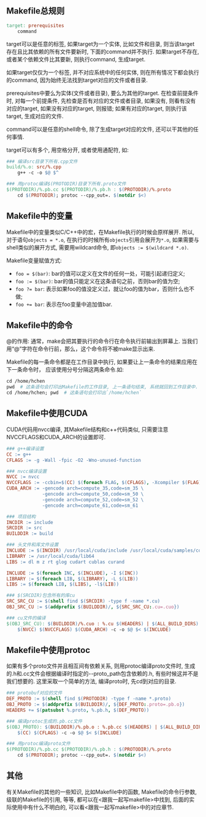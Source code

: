 ## Makefile总规则

```Makefile
target: prerequisites
    command
```

target可以是任意的标签, 如果target为一个实体, 比如文件和目录,
则当该target存在且比其依赖的所有文件要新时, 下面的command并不执行.
如果target不存在, 或者某个依赖文件比其要新, 则执行command, 生成target.

如果target仅仅为一个标签, 并不对应系统中的任何实体, 则在所有情况下都会执行的command,
因为始终无法找到target对应的文件或者目录.

prerequisites中要么为实体(文件或者目录), 要么为其他的target. 在检查前提条件时,
对每一个前提条件, 先检查是否有对应的文件或者目录, 如果没有, 则看有没有对应的target,
如果没有对应的target, 则报错; 如果有对应的target, 则执行该target, 生成对应的文件.

command可以是任意的shell命令, 除了生成target对应的文件, 还可以干其他的任何事情.

target可以有多个, 用空格分开, 或者使用通配符, 如:
```Makefile
### 编译src目录下所有.cpp文件
build/%.o: src/%.cpp
    g++ -c -o $@ $^

### 用protoc编译$(PROTODIR)目录下所有.proto文件
$(PROTODIR)/%.pb.cc $(PROTODIR)/%.pb.h : $(PROTODIR)/%.proto
    cd $(PROTODIR); protoc --cpp_out=. $(notdir $<)
```


## Makefile中的变量

Makefile中的变量类似C/C++中的宏，在Makefile执行的时候会原样展开.
所以, 对于语句`objects = *.o`, 在执行的时候所有`objects`引用会展开为`*.o`,
如果需要与shell类似的展开方式, 需要用wildcard命令, 即`objects := $(wildcard *.o)`.

Makefile变量赋值方式:
* `foo = $(bar)`: bar的值可以定义在文件的任何一处，可能引起递归定义;
* `foo := $(bar)`: bar的值只能定义在这条语句之前，否则bar的值为空;
* `foo ?= bar`: 表示如果foo的值没定义过，就让foo的值为bar，否则什么也不做;
* `foo += bar`: 表示在foo变量中追加值bar.


## Makefile中的命令

@的作用: 通常，make会把其要执行的命令行在命令执行前输出到屏幕上.
当我们用“@”字符在命令行前，那么，这个命令将不被make显示出来.

Makefile的每一条命令都是在工作目录中执行, 如果要让上一条命令的结果应用在下一条命令时，
应该使用分号分隔这两条命令.如:
```Makefile
cd /home/hchen
pwd  # 这条语句会打印出Makefile的工作目录, 上一条语句结束, 系统就回到工作目录中.
cd /home/hchen; pwd  # 这条语句会打印出`/home/hchen`
```

## Makefile中使用CUDA

CUDA代码用nvcc编译, 其Makefile结构和c++代码类似, 只需要注意NVCCFLAGS和CUDA_ARCH的设置即可.

```Makefile
### g++编译设置
CC := g++
CFLAGS := -g -Wall -fpic -O2 -Wno-unused-function

### nvcc编译设置
NVCC := nvcc
NVCCFLAGS := -ccbin=$(CC) $(foreach FLAG, $(CFLAGS), -Xcompiler $(FLAG))
CUDA_ARCH := -gencode arch=compute_35,code=sm_35 \
             -gencode arch=compute_50,code=sm_50 \
             -gencode arch=compute_52,code=sm_52 \
             -gencode arch=compute_61,code=sm_61

### 项目结构
INCDIR := include
SRCDIR := src
BUILDDIR := build

### 头文件和库文件设置
INCLUDE := $(INCDIR) /usr/local/cuda/include /usr/local/cuda/samples/common/inc
LIBRARY := /usr/local/cuda/lib64
LIBS := dl m z rt glog cudart cublas curand

INCLUDE := $(foreach INC, $(INCLUDE), -I $(INC))
LIBRARY := $(foreach LIB, $(LIBRARY), -L $(LIB))
LIBS := $(foreach LIB, $(LIBS), -l$(LIB))

### $(SRCDIR)包含所有的库cu
SRC_SRC_CU := $(shell find $(SRCDIR) -type f -name *.cu)
OBJ_SRC_CU := $(addprefix $(BUILDDIR)/, ${SRC_SRC_CU:.cu=.cuo})

### cu文件的编译
$(OBJ_SRC_CU): $(BUILDDIR)/%.cuo : %.cu $(HEADERS) | $(ALL_BUILD_DIRS)
    $(NVCC) $(NVCCFLAGS) $(CUDA_ARCH) -c -o $@ $< $(INCLUDE)
```

## Makefile中使用protoc

如果有多个proto文件并且相互间有依赖关系, 则用protoc编译proto文件时,
生成的.h和.cc文件会根据编译时指定的--proto_path包含依赖的.h,
有些时候这并不是我们想要的. 这里采取一个简单的方法, 编译proto时, 先cd到对应的目录.

```Makefile
### protobuf对应的文件
DEF_PROTO := $(shell find $(PROTODIR) -type f -name *.proto)
OBJ_PROTO := $(addprefix $(BUILDDIR)/, ${DEF_PROTO:.proto=.pb.o})
HEADERS += $(patsubst %.proto, %.pb.h, $(DEF_PROTO))

### 编译protoc生成的.pb.cc文件
$(OBJ_PROTO): $(BUILDDIR)/%.pb.o : %.pb.cc $(HEADERS) | $(ALL_BUILD_DIRS)
    $(CC) $(CFLAGS) -c -o $@ $< $(INCLUDE)

### 用protoc编译proto文件
$(PROTODIR)/%.pb.cc $(PROTODIR)/%.pb.h : $(PROTODIR)/%.proto
    cd $(PROTODIR); protoc --cpp_out=. $(notdir $<)
```

## 其他

有关Makefile的其他的一些知识, 比如Makefile中的函数, Makefile的命令行参数,
级联的Makefile的引用, 等等, 都可以在<跟我一起写makefile>中找到,
后面的实际使用中有什么不明白的, 可以看<跟我一起写makefile>中的对应章节.
